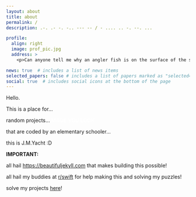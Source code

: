 ```yaml
---
layout: about
title: about
permalink: /
description: .-. .- -. -.. --- -- / - .... .. -. --. ...

profile:
  align: right
  image: prof_pic.jpg
  address: >
    <p>Can anyone tell me why an angler fish is on the surface of the sea?</p>

news: true  # includes a list of news items
selected_papers: false # includes a list of papers marked as "selected={true}"
social: true  # includes social icons at the bottom of the page
---
```


Hello.


This is a place for…


random projects… <style type="text/css">
 span.bold-white {
    color: white;
    font-weight: bold;
}
</style>
<span class="bold-white">MADE YOU LOOK</span>


that are coded by an elementary schooler...


this is J.M.Yacht :D


**IMPORTANT:**


all hail https://beautifuljekyll.com that makes building this possible!


all hail my buddies at [r/swift](https://www.reddit.com/r/swift/) for help making this and solving my puzzles!


solve my projects [here](https://randombrick.me/projects/)!
